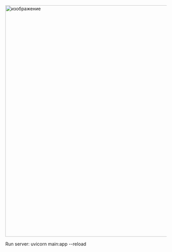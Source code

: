 <img width="723" alt="изображение" src="https://github.com/user-attachments/assets/2beafc6d-2fb9-4493-9bad-990784f18373" />



Run server: uvicorn main:app --reload 

